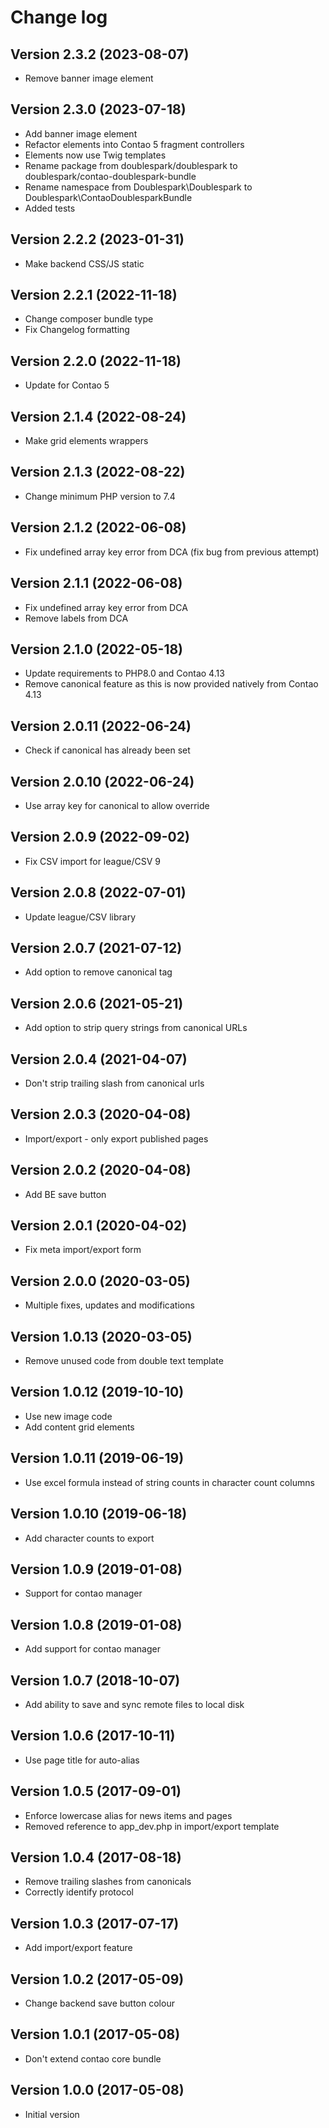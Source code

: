 # Change log

## Version 2.3.2 (2023-08-07)
- Remove banner image element

## Version 2.3.0 (2023-07-18)
- Add banner image element
- Refactor elements into Contao 5 fragment controllers
- Elements now use Twig templates
- Rename package from doublespark/doublespark to doublespark/contao-doublespark-bundle
- Rename namespace from Doublespark\Doublespark to Doublespark\ContaoDoublesparkBundle
- Added tests

## Version 2.2.2 (2023-01-31)
- Make backend CSS/JS static

## Version 2.2.1 (2022-11-18)
- Change composer bundle type
- Fix Changelog formatting

## Version 2.2.0 (2022-11-18)
- Update for Contao 5

## Version 2.1.4 (2022-08-24)
- Make grid elements wrappers

## Version 2.1.3 (2022-08-22)
- Change minimum PHP version to 7.4

## Version 2.1.2 (2022-06-08)
- Fix undefined array key error from DCA (fix bug from previous attempt)

## Version 2.1.1 (2022-06-08)
- Fix undefined array key error from DCA
- Remove labels from DCA
 
## Version 2.1.0 (2022-05-18)
- Update requirements to PHP8.0 and Contao 4.13
- Remove canonical feature as this is now provided natively from Contao 4.13

## Version 2.0.11 (2022-06-24)
- Check if canonical has already been set

## Version 2.0.10 (2022-06-24)
- Use array key for canonical to allow override

## Version 2.0.9 (2022-09-02)
- Fix CSV import for league/CSV 9

## Version 2.0.8 (2022-07-01)
- Update league/CSV library

## Version 2.0.7 (2021-07-12)
- Add option to remove canonical tag

## Version 2.0.6 (2021-05-21)
- Add option to strip query strings from canonical URLs

## Version 2.0.4 (2021-04-07)
- Don't strip trailing slash from canonical urls

## Version 2.0.3 (2020-04-08)
- Import/export - only export published pages

## Version 2.0.2 (2020-04-08)
- Add BE save button

## Version 2.0.1 (2020-04-02)
- Fix meta import/export form

## Version 2.0.0 (2020-03-05)
- Multiple fixes, updates and modifications

## Version 1.0.13 (2020-03-05)
- Remove unused code from double text template

## Version 1.0.12 (2019-10-10)
- Use new image code
- Add content grid elements

## Version 1.0.11 (2019-06-19)
- Use excel formula instead of string counts in character count columns

## Version 1.0.10 (2019-06-18)
- Add character counts to export

## Version 1.0.9 (2019-01-08)
- Support for contao manager

## Version 1.0.8 (2019-01-08)
- Add support for contao manager

## Version 1.0.7 (2018-10-07)
- Add ability to save and sync remote files to local disk

## Version 1.0.6 (2017-10-11)
- Use page title for auto-alias

## Version 1.0.5 (2017-09-01)
- Enforce lowercase alias for news items and pages
- Removed reference to app_dev.php in import/export template

## Version 1.0.4 (2017-08-18)
- Remove trailing slashes from canonicals
- Correctly identify protocol

## Version 1.0.3 (2017-07-17)
- Add import/export feature

## Version 1.0.2 (2017-05-09)
- Change backend save button colour

## Version 1.0.1 (2017-05-08)
- Don't extend contao core bundle

## Version 1.0.0 (2017-05-08)
- Initial version
